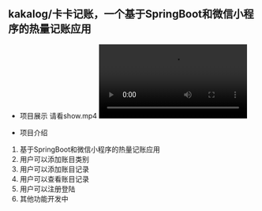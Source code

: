 ## kakalog/卡卡记账，一个基于SpringBoot和微信小程序的热量记账应用

- 项目展示
请看show.mp4
<video src="show.mp4" controls title="Title"></video>

- 项目介绍

1. 基于SpringBoot和微信小程序的热量记账应用
2. 用户可以添加账目类别
3. 用户可以添加账目记录
4. 用户可以查看账目记录
5. 用户可以注册登陆
6. 其他功能开发中
